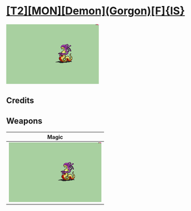 # [\[T2\]\[MON\]\[Demon\]\(Gorgon\)\[F\]{IS}](./)

<img src="./6.%20Magic/Magic_000.png" alt="[T2][MON][Demon](Gorgon)[F]{IS} standing" />

## Credits



## Weapons


|Magic |
|  :---: |
| <img alt="Magic animation" src="./6.%20Magic/Magic.gif" /> |
